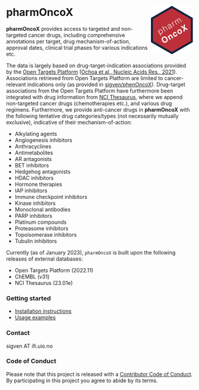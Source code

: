 &nbsp;

# pharmOncoX <a href="https://sigven.github.io/pharmOncoX/"><img src="man/figures/logo.png" align="right" height="130" width="113"/></a>

**pharmOncoX** provides access to targeted and non-targeted cancer drugs, including comprehensive annotations per target, drug mechanism-of-action, approval dates, clinical trial phases for various indications etc. 

The data is largely based on drug-target-indication associations provided by the [Open Targets Platform](https://targetvalidation.org) ([Ochoa et al., Nucleic Acids Res., 2021](https://doi.org/10.1093/nar/gkaa1027)). Associations retrieved from Open Targets Platform are limited to cancer-relevant indications only (as provided in [sigven/phenOncoX](https://github.com/sigven/phenOncoX)). Drug-target associations from the Open Targets Platform have furthermore been integrated with drug information from [NCI Thesaurus](https://ncithesaurus.nci.nih.gov/ncitbrowser/), where we append non-targeted cancer drugs (chemotherapies etc.), and various drug regimens.
Furthermore, we provide anti-cancer drugs in **pharmOncoX** with the following tentative drug categories/types (not necessarily mutually exclusive), indicative of their mechanism-of-action:

* Alkylating agents
* Angiogenesis inhibitors
* Anthracyclines
* Antimetabolites
* AR antagonists
* BET inhibitors
* Hedgehog antagonists
* HDAC inhibitors
* Hormone therapies
* IAP inhibitors
* Immune checkpoint inhibitors
* Kinase inhibitors
* Monoclonal antibodies
* PARP inhibitors
* Platinum compounds
* Proteasome inhibitors
* Topoisomerase inhibitors
* Tubulin inhibitors

Currently (as of January 2023), `pharmOncoX` is built upon the following 
releases of external databases:

 - Open Targets Platform (2022.11)
 - ChEMBL (v31)
 - NCI Thesaurus (23.01e)

### Getting started

* [Installation instructions](articles/pharmOncoX.html#installation)
* [Usage examples](articles/pharmOncoX.html#retrieval-of-drugs---examples)

### Contact

sigven AT ifi.uio.no

### Code of Conduct

Please note that this project is released with a [Contributor Code of Conduct](https://github.com/sigven/pharmOncoX/blob/main/.github/CODE_OF_CONDUCT.md). By participating in this project you agree to abide by its terms.
